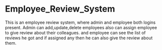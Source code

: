 # Employee_Review_System
This is an employee review system, where admin and employee both logins present. Admin can add,update,delete employees also can assign employee to give review about their colleagues. and employee can see the list of reviews he got and if assigned any then he can also give the review about them.
